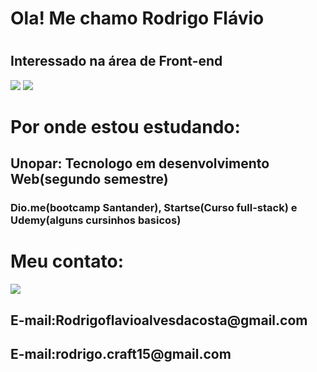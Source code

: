 


<h1> Ola! Me chamo Rodrigo Flávio<h1>
  <h2>Interessado na área de Front-end</h2>
  
  <div >
  <img src="https://github-readme-stats.vercel.app/api?username=Rodrigoue9&show_icons=true&theme=synthwave">
      <img src="https://github-readme-stats.vercel.app/api/top-langs/?username=Rodrigoue9&layout=compact&show_icons=true&theme=synthwave">
</div>
    <h1>Por onde estou estudando:</h1>
  <h2>Unopar: Tecnologo em desenvolvimento Web(segundo semestre)</h2>
  <h3>Dio.me(bootcamp Santander), Startse(Curso full-stack) e Udemy(alguns cursinhos basicos)</h3>
  <h1> Meu contato: </h1>
  <a href="https://www.linkedin.com/in/rodrigo-fl%C3%A1vio-5b8036202/"><img src="https://img.shields.io/badge/LinkedIn-0077B5?style=for-the-badge&logo=linkedin&logoColor=white"></a>
  <h2> E-mail:Rodrigoflavioalvesdacosta@gmail.com</h2>
    <h2> E-mail:rodrigo.craft15@gmail.com</h2>
